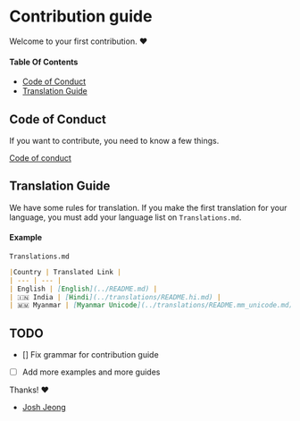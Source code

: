 # Contribution guide

Welcome to your first contribution. :heart:

#### Table Of Contents
- [Code of Conduct](#code-of-conduct)
- [Translation Guide](#translation-guide)

## Code of Conduct
If you want to contribute, you need to know a few things.

[Code of conduct](CODE_OF_CONDUCT.md)

## Translation Guide
We have some rules for translation. If you make the first translation for your language, you must add your language list on `Translations.md`.

#### Example

`Translations.md`
```markdown
|Country | Translated Link |
| --- | --- |
| English | [English](../README.md) |
| 🇮🇳 India | [Hindi](../translations/README.hi.md) |
| 🇲🇲 Myanmar | [Myanmar Unicode](../translations/README.mm_unicode.md), Myanmar ZawGyi |
```

## TODO
- [] Fix grammar for contribution guide
- [ ] Add more examples and more guides


Thanks! :heart:


- [Josh Jeong](https://github.com/jeongjw)
